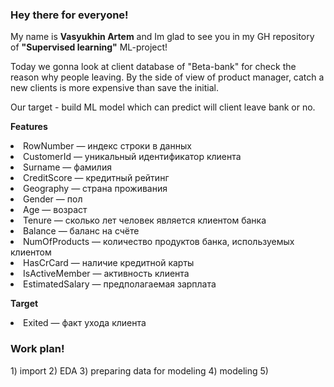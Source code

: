 <h3><b>Hey there for everyone!</b></h3>

My name is <b>Vasyukhin Artem</b> and Im glad to see you in my GH repository of <b>"Supervised learning"</b> ML-project!

Today we gonna look at client database of "Beta-bank" for check the reason why people leaving. By the side of view of product manager, catch a new clients is more expensive than save the initial.

Our target - build ML model which can predict will client leave bank or no.

<b>Features</b>
<p>
<li>RowNumber — индекс строки в данных</li>
<li>CustomerId — уникальный идентификатор клиента</li>
<li>Surname — фамилия</li>
<li>CreditScore — кредитный рейтинг</li>
<li>Geography — страна проживания</li>
<li>Gender — пол</li>
<li>Age — возраст</li>
<li>Tenure — сколько лет человек является клиентом банка</li>
<li>Balance — баланс на счёте</li>
<li>NumOfProducts — количество продуктов банка, используемых клиентом</li>
<li>HasCrCard — наличие кредитной карты</li>
<li>IsActiveMember — активность клиента</li>
<li>EstimatedSalary — предполагаемая зарплата</li>
</p>

<b>Target</b>
<p>
<li>Exited — факт ухода клиента</li>
</p>

<h3><b>Work plan!</b></h3>
1) import
2) EDA
3) preparing data for modeling
4) modeling
5) 

